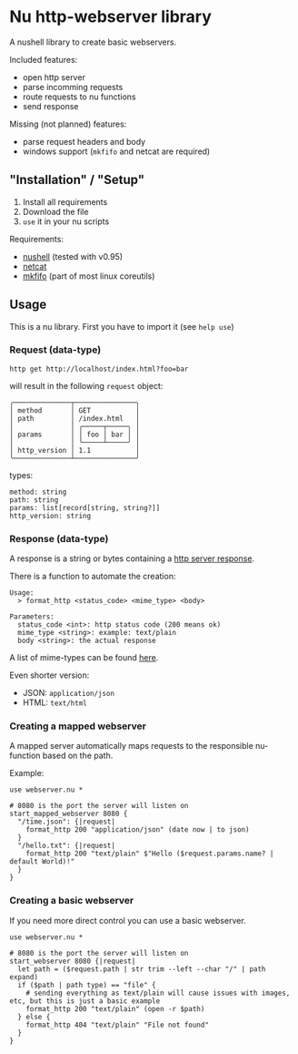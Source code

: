 # Nu http-webserver library

A nushell library to create basic webservers.

Included features:
* open http server
* parse incomming requests
* route requests to nu functions
* send response

Missing (not planned) features:
* parse request headers and body
* windows support (`mkfifo` and netcat are required)

## "Installation" / "Setup"

1. Install all requirements
2. Download the file
3. `use` it in your nu scripts

Requirements:

* [nushell](https://nushell.sh) (tested with v0.95)
* [netcat](https://en.wikipedia.org/wiki/Netcat)
* [mkfifo](https://en.wikipedia.org/wiki/Named_pipe) (part of most linux coreutils)

## Usage

This is a nu library. First you have to import it (see `help use`)

### Request (data-type)

```nu
http get http://localhost/index.html?foo=bar
```

will result in the following `request` object:

```
╭──────────────┬───────────────╮
│ method       │ GET           │
│ path         │ /index.html   │
│              │ ╭─────┬─────╮ │
│ params       │ │ foo │ bar │ │
│              │ ╰─────┴─────╯ │
│ http_version │ 1.1           │
╰──────────────┴───────────────╯
```

types:

```
method: string
path: string
params: list[record[string, string?]]
http_version: string
```

### Response (data-type)

A response is a string or bytes containing a [http server response](https://en.wikipedia.org/wiki/HTTP#Server_response).

There is a function to automate the creation:

```
Usage:
  > format_http <status_code> <mime_type> <body>

Parameters:
  status_code <int>: http status code (200 means ok)
  mime_type <string>: example: text/plain
  body <string>: the actual response
```

A list of mime-types can be found [here](https://developer.mozilla.org/en-US/docs/Web/HTTP/Basics_of_HTTP/MIME_types/Common_types).

Even shorter version:
* JSON: `application/json`
* HTML: `text/html`

### Creating a mapped webserver

A mapped server automatically maps requests to the responsible nu-function
based on the path.

Example:

```nu
use webserver.nu *

# 8080 is the port the server will listen on
start_mapped_webserver 8080 {
  "/time.json": {|request|
    format_http 200 "application/json" (date now | to json)
  }
  "/hello.txt": {|request|
    format_http 200 "text/plain" $"Hello ($request.params.name? | default World)!"
  }
}
```

### Creating a basic webserver

If you need more direct control you can use a basic webserver.

```nu
use webserver.nu *

# 8080 is the port the server will listen on
start_webserver 8080 {|request|
  let path = ($request.path | str trim --left --char "/" | path expand)
  if ($path | path type) == "file" {
    # sending everything as text/plain will cause issues with images, etc, but this is just a basic example
    format_http 200 "text/plain" (open -r $path)
  } else {
    format_http 404 "text/plain" "File not found"
  }
}
```
